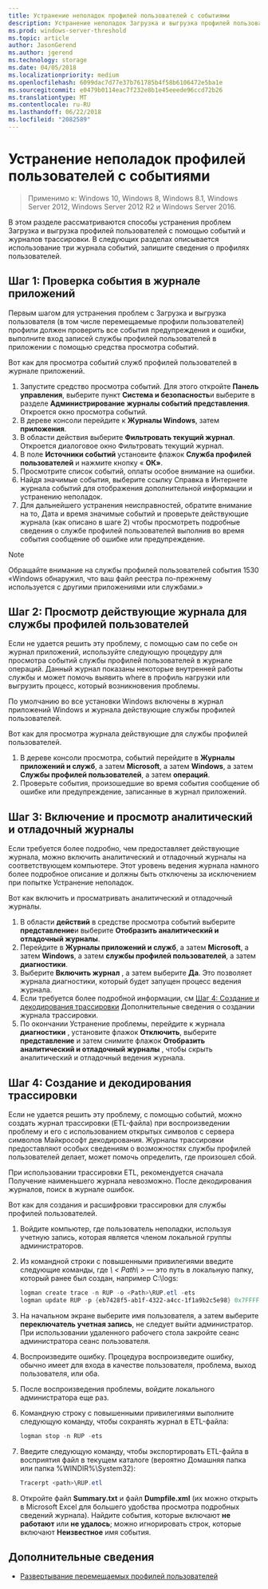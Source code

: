 ```yaml
---
title: Устранение неполадок профилей пользователей с событиями
description: Устранение неполадок Загрузка и выгрузка профилей пользователей с помощью событий и журналов трассировки.
ms.prod: windows-server-threshold
ms.topic: article
author: JasonGerend
ms.author: jgerend
ms.technology: storage
ms.date: 04/05/2018
ms.localizationpriority: medium
ms.openlocfilehash: 6099dac7d77e37b761785b4f58b6106472e5ba1e
ms.sourcegitcommit: e0479b0114eac7f232e8b1e45eeede96ccd72b26
ms.translationtype: MT
ms.contentlocale: ru-RU
ms.lasthandoff: 06/22/2018
ms.locfileid: "2082589"
---
```

# <a name="troubleshoot-user-profiles-with-events"></a>Устранение неполадок профилей пользователей с событиями

>Применимо к: Windows 10, Windows 8, Windows 8.1, Windows Server 2012, Windows Server 2012 R2 и Windows Server 2016.

В этом разделе рассматриваются способы устранения проблем Загрузка и выгрузка профилей пользователей с помощью событий и журналов трассировки. В следующих разделах описывается использование три журнала событий, запишите сведения о профилях пользователей.

## <a name="step-1-checking-events-in-the-application-log"></a>Шаг 1: Проверка события в журнале приложений

Первым шагом для устранения проблем с Загрузка и выгрузка пользователя (в том числе перемещаемые профили пользователей) профили должен проверить все события предупреждения и ошибки, выполните вход записей службы профилей пользователей в приложении с помощью средства просмотра событий.

Вот как для просмотра событий служб профилей пользователей в журнале приложений.

1. Запустите средство просмотра событий. Для этого откройте **Панель управления**, выберите пункт **Система и безопасность**и выберите в разделе **Администрирование** **журналы событий представления**. Откроется окно просмотра событий.
2. В дереве консоли перейдите к **Журналы Windows**, затем **приложения**.
3. В области действия выберите **Фильтровать текущий журнал**. Откроется диалоговое окно Фильтровать текущий журнал.
4. В поле **Источники событий** установите флажок **Служба профилей пользователей** и нажмите кнопку « **ОК»**.
5. Просмотрите список событий, оплаты особое внимание на ошибки.
6. Найдя значимые события, выберите ссылку Справка в Интернете журнала событий для отображения дополнительной информации и устранению неполадок.
7. Для дальнейшего устранения неисправностей, обратите внимание на то, Дата и время значимые событий и проверьте действующие журнала (как описано в шаге 2) чтобы просмотреть подробные сведения о службе профилей пользователей выполнив во время события сообщение об ошибке или предупреждение.

>[!NOTE]
>Обращайте внимание на службы профилей пользователей события 1530 «Windows обнаружил, что ваш файл реестра по-прежнему используется с другими приложениями или службами.»

## <a name="step-2-view-the-operational-log-for-the-user-profile-service"></a>Шаг 2: Просмотр действующие журнала для службы профилей пользователей

Если не удается решить эту проблему, с помощью сам по себе он журнал приложений, используйте следующую процедуру для просмотра событий службы профилей пользователей в журнале операций. Данный журнал показаны некоторые внутренней работы службы и может помочь выявить where в профиль нагрузки или выгрузить процесс, который возникновения проблемы.

По умолчанию во все установки Windows включены в журнал приложений Windows и журнала действующие службы профилей пользователей.

Вот как для просмотра журнала действующие для службы профилей пользователей.

1. В дереве консоли просмотра, событий перейдите в **Журналы приложений и служб**, а затем **Microsoft**, а затем **Windows**, а затем **Службы профилей пользователей**, а затем **операций**.
2. Проверьте события, произошедшие во время события сообщение об ошибке или предупреждение, записанные в журнал приложений.

## <a name="step-3-enable-and-view-analytic-and-debug-logs"></a>Шаг 3: Включение и просмотр аналитический и отладочный журналы

Если требуется более подробно, чем предоставляет действующие журнала, можно включить аналитический и отладочный журналы на соответствующем компьютере. Этот уровень ведения журнала намного более подробное описание и должны быть отключены за исключением при попытке Устранение неполадок.

Вот как включить и просматривать аналитический и отладочный журналы.

1. В области **действий** в средстве просмотра событий выберите **представление**и выберите **Отобразить аналитический и отладочный журналы**.
2. Перейдите в **Журналы приложений и служб**, а затем **Microsoft**, а затем **Windows**, а затем **службы профилей пользователей**, а затем **диагностики**.
3. Выберите **Включить журнал** , а затем выберите **Да**. Это позволяет журнала диагностики, который будет запущен процесс ведения журнала.
4. Если требуется более подробной информации, см [Шаг 4: Создание и декодирования трассировки](#step-4:-creating-and-decoding-a-trace) Дополнительные сведения о создании журнала трассировки.
5. По окончании Устранение проблемы, перейдите к журнала **диагностики** , установите флажок **Отключить**, выберите **представление** и затем снимите флажок **Отобразить аналитический и отладочный журналы** , чтобы скрыть аналитический и отладочный ведения журнала.

## <a name="step-4-creating-and-decoding-a-trace"></a>Шаг 4: Создание и декодирования трассировки

Если не удается решить эту проблему, с помощью событий, можно создать журнал трассировки (ETL-файла) при воспроизведении проблему и его с использованием открытых символов с сервера символов Майкрософт декодирования. Журналы трассировки предоставляют особых сведениям о возможностях службы профилей пользователей делает, может помочь определить, где произошел сбой.

При использовании трассировки ETL, рекомендуется сначала Получение наименьшего журнала невозможно. После декодирования журналов, поиск в журнале ошибок.

Вот как для создания и расшифровки трассировки для службы профилей пользователей.

1. Войдите компьютер, где пользователь неполадки, используя учетную запись, которая является членом локальной группы администраторов.
2. Из командной строки с повышенными привилегиями введите следующие команды, где *\ < Path\ >* — это путь в локальную папку, который ранее был создан, например C:\\logs:
        
    ```PowerShell
    logman create trace -n RUP -o <Path>\RUP.etl -ets
    logman update RUP -p {eb7428f5-ab1f-4322-a4cc-1f1a9b2c5e98} 0x7FFFFFFF 0x7 -ets
    ```
3. На начальном экране выберите имя пользователя, а затем выберите **переключатель учетная запись**, не следует выйти администратор. При использовании удаленного рабочего стола закройте сеанс администратора сеанс пользователя.
4. Воспроизведите ошибку. Процедура воспроизведите ошибку, обычно имеет для входа в качестве пользователя, проблема, выход пользователя, или оба.
5. После воспроизведения проблемы, войдите локального администратора еще раз.
6. Командную строку с повышенными привилегиями выполните следующую команду, чтобы сохранять журнал в ETL-файла:
  
    ```PowerShell
    logman stop -n RUP -ets
    ```
7. Введите следующую команду, чтобы экспортировать ETL-файла в восприятия файл в текущем каталоге (вероятно Домашняя папка или папка %WINDIR%\\System32):
    
    ```PowerShell
    Tracerpt <path>\RUP.etl
    ```
8. Откройте файл **Summary.txt** и файл **Dumpfile.xml** (их можно открыть в Microsoft Excel для большего удобства просмотра подробных сведений журнала). Найдите события, которые включают **не работают** или **не удалось**; можно игнорировать строк, которые включают **Неизвестное** имя события.

## <a name="more-information"></a>Дополнительные сведения

* [Развертывание перемещаемых профилей пользователей](deploy-roaming-user-profiles.md)